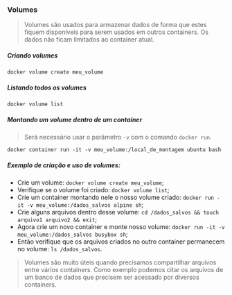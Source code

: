 ### Volumes

> Volumes são usados para armazenar dados de forma que estes fiquem disponíveis para serem usados em outros containers.
Os dados não ficam limitados ao container atual.

##### Criando volumes

`docker volume create meu_volume`

##### Listando todos os volumes

`docker volume list`


##### Montando um volume dentro de um container

> Será necessário usar o parâmetro `-v` com o comando `docker run`.

`docker container run -it -v meu_volume:/local_de_montagem ubuntu bash`

##### Exemplo de criação e uso de volumes:

* Crie um volume: `docker volume create meu_volume`;
* Verifique se o volume foi criado: `docker volume list`;
* Crie um container montando nele o nosso volume criado: `docker run -it -v meu_volume:/dados_salvos alpine sh`;
* Crie alguns arquivos dentro desse volume: `cd /dados_salvos && touch arquivo1 arquivo2 && exit`;
* Agora crie um novo container e monte nosso volume: `docker run -it -v meu_volume:/dados_salvos busybox sh`;
* Então verifique que os arquivos criados no outro container permanecem no volume: `ls /dados_salvos`.  

> Volumes são muito úteis quando precisamos compartilhar arquivos entre vários containers. Como exemplo podemos citar os arquivos de um banco de dados que precisem ser acessado por diversos containers.
